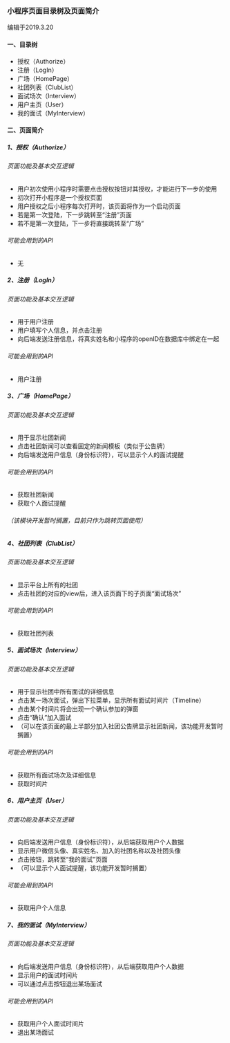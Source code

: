 ### 小程序页面目录树及页面简介
编辑于2019.3.20

#### 一、目录树

- 授权（Authorize）
- 注册（LogIn）
- 广场（HomePage）
- 社团列表（ClubList）
 - 面试场次（Interview）
- 用户主页（User）
 - 我的面试（MyInterview）

#### 二、页面简介

##### 1、授权（Authorize）

###### 页面功能及基本交互逻辑
- 用户初次使用小程序时需要点击授权按钮对其授权，才能进行下一步的使用
- 初次打开小程序是一个授权页面
- 用户授权之后小程序每次打开时，该页面将作为一个启动页面
- 若是第一次登陆，下一步跳转至“注册”页面
- 若不是第一次登陆，下一步将直接跳转至“广场”

###### 可能会用到的API
- 无

##### 2、注册（LogIn）

###### 页面功能及基本交互逻辑
- 用于用户注册
- 用户填写个人信息，并点击注册
- 向后端发送注册信息，将真实姓名和小程序的openID在数据库中绑定在一起

###### 可能会用到的API
- 用户注册

##### 3、广场（HomePage）

###### 页面功能及基本交互逻辑
- 用于显示社团新闻
- 点击社团新闻可以查看固定的新闻模板（类似于公告牌）
- 向后端发送用户信息（身份标识符），可以显示个人的面试提醒

###### 可能会用到的API
- 获取社团新闻
- 获取个人面试提醒

###### （该模块开发暂时搁置，目前只作为跳转页面使用）

##### 4、社团列表（ClubList）

###### 页面功能及基本交互逻辑
- 显示平台上所有的社团
- 点击社团的对应的view后，进入该页面下的子页面“面试场次”

###### 可能会用到的API
- 获取社团列表

##### 5、面试场次（Interview）

###### 页面功能及基本交互逻辑
- 用于显示社团中所有面试的详细信息
- 点击某一场次面试，弹出下拉菜单，显示所有面试时间片（Timeline）
- 点击某个时间片将会出现一个确认参加的弹窗
- 点击“确认”加入面试
- （可以在该页面的最上半部分加入社团公告牌显示社团新闻，该功能开发暂时搁置）

###### 可能会用到的API
- 获取所有面试场次及详细信息
- 获取时间片

##### 6、用户主页（User）

###### 页面功能及基本交互逻辑
- 向后端发送用户信息（身份标识符），从后端获取用户个人数据
- 显示用户微信头像、真实姓名、加入的社团名称以及社团头像
- 点击按钮，跳转至“我的面试”页面
- （可以显示个人面试提醒，该功能开发暂时搁置）

###### 可能会用到的API
- 获取用户个人信息

##### 7、我的面试（MyInterview）

###### 页面功能及基本交互逻辑
- 向后端发送用户信息（身份标识符），从后端获取用户个人数据
- 显示用户的面试时间片
- 可以通过点击按钮退出某场面试

###### 可能会用到的API
- 获取用户个人面试时间片
- 退出某场面试
